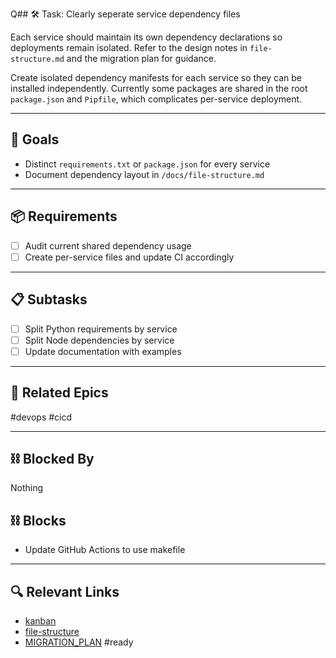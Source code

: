 Q## 🛠️ Task: Clearly seperate service dependency files

Each service should maintain its own dependency declarations so deployments remain isolated. Refer to the design notes in `file-structure.md` and the migration plan for guidance.

Create isolated dependency manifests for each service so they can be installed
independently. Currently some packages are shared in the root `package.json`
and `Pipfile`, which complicates per-service deployment.

---

## 🎯 Goals
- Distinct `requirements.txt` or `package.json` for every service
- Document dependency layout in `/docs/file-structure.md`

---

## 📦 Requirements
- [ ] Audit current shared dependency usage
- [ ] Create per-service files and update CI accordingly

---

## 📋 Subtasks
- [ ] Split Python requirements by service
- [ ] Split Node dependencies by service
- [ ] Update documentation with examples

---

## 🔗 Related Epics
#devops #cicd

---

## ⛓️ Blocked By
Nothing

## ⛓️ Blocks
- Update GitHub Actions to use makefile

---

## 🔍 Relevant Links
- [kanban](../boards/kanban.md)
- [file-structure](../file-structure.md)
- [MIGRATION_PLAN](../MIGRATION_PLAN.md)
#ready
